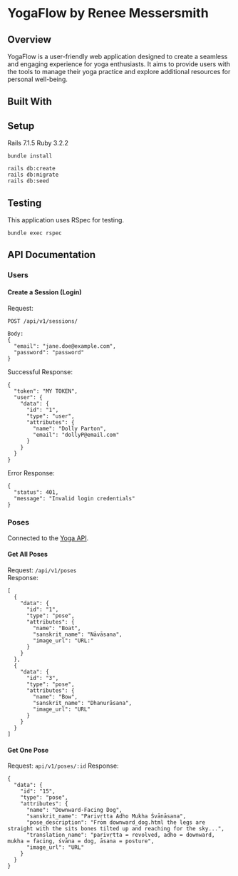 # YogaFlow by Renee Messersmith

## Overview
YogaFlow is a user-friendly web application designed to create a seamless and engaging experience for yoga enthusiasts. It aims to provide users with the tools to manage their yoga practice and explore additional resources for personal well-being.

## Built With


## Setup
Rails 7.1.5
Ruby 3.2.2

```
bundle install

rails db:create
rails db:migrate
rails db:seed
```

## Testing
This application uses RSpec for testing.
```
bundle exec rspec
```

## API Documentation

### Users
#### Create a Session (Login)
Request:
```
POST /api/v1/sessions/

Body:
{
  "email": "jane.doe@example.com",
  "password": "password"
}
```
Successful Response:
```
{
  "token": "MY TOKEN",
  "user": {
    "data": {
      "id": "1",
      "type": "user",
      "attributes": {
        "name": "Dolly Parton",
        "email": "dollyP@email.com"
      }
    }
  }
}
```
Error Response:
```
{
  "status": 401,
  "message": "Invalid login credentials"
}
```

### Poses
Connected to the [Yoga API](https://github.com/alexcumplido/yoga-api).<br>
#### Get All Poses
Request: `/api/v1/poses`<br>
Response:
```
[
  {
    "data": {
      "id": "1",
      "type": "pose",
      "attributes": {
        "name": "Boat",
        "sanskrit_name": "Nāvāsana",
        "image_url": "URL:"
      }
    }
  },
  {
    "data": {
      "id": "3",
      "type": "pose",
      "attributes": {
        "name": "Bow",
        "sanskrit_name": "Dhanurāsana",
        "image_url": "URL"
      }
    }
  }
]
```
#### Get One Pose
Request: `api/v1/poses/:id`
Response:
```
{
  "data": {
    "id": "15",
    "type": "pose",
    "attributes": {
      "name": "Downward-Facing Dog",
      "sanskrit_name": "Parivṛtta Adho Mukha Śvānāsana",
      "pose_description": "From downward_dog.html the legs are straight with the sits bones tilted up and reaching for the sky...",
      "translation_name": "parivṛtta = revolved, adho = downward, mukha = facing, śvāna = dog, āsana = posture",
      "image_url": "URL"
    }
  }
}
```
